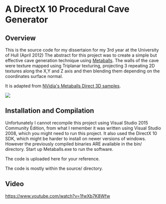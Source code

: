 # A DirectX 10 Procedural Cave Generator

Overview
-
This is the source code for my dissertaion for my 3rd year at the University of Hull (April 2012)
The abstract for this project was to create a simple but effective cave generation technique using [Metaballs](https://en.wikipedia.org/wiki/Metaballs). The walls of the cave were texture mapped using Triplanar texturing, projecting 3 repeating 2D textures along the X,Y and Z axis and then blending them depending on the coordinates surface normal.

It is adapted from [NVidia's Metaballs Direct 3D samples](http://developer.download.nvidia.com/SDK/10.5/direct3d/samples.html#MetaBalls).

![](http://i.imgur.com/RqcOW76.jpg?1)

Installation and Compilation
------------
Unfortunately I cannot recompile this project using Visual Studio 2015 Community Edition, from what I remember it was written using Visual Studio 2008, which you might need to run this project. It also used the DirectX 10 SDK, which might be harder to install on newer versions of windows. However the previously compiled binaries ARE available in the bin/ directory. Start up Metaballs.exe to run the software.

The code is uploaded here for your reference. 

The code is mostly within the source/ directory.

Video
-
https://www.youtube.com/watch?v=1fwXb7K8Wfw
